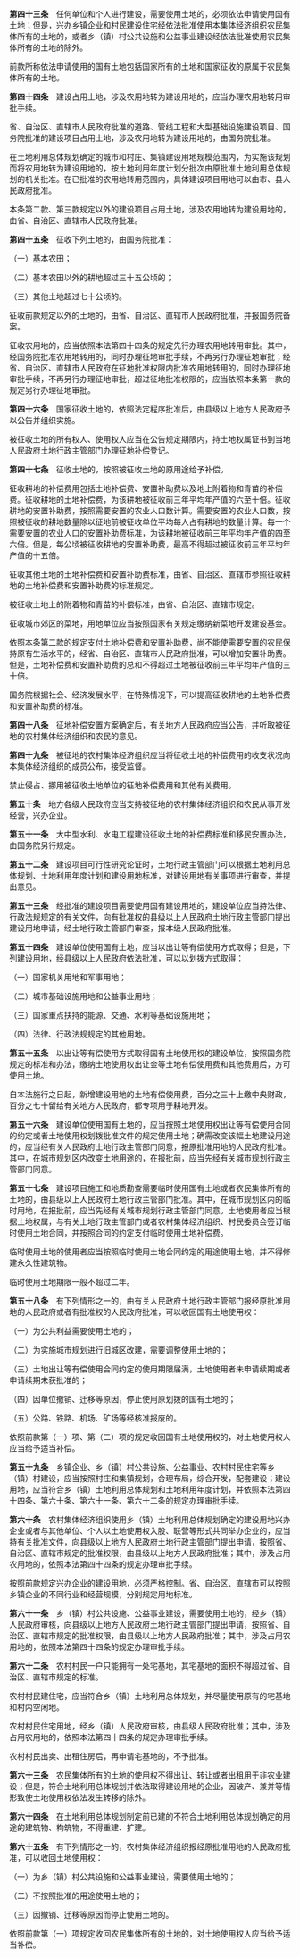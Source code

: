 **第四十三条**　任何单位和个人进行建设，需要使用土地的，必须依法申请使用国有土地；但是，兴办乡镇企业和村民建设住宅经依法批准使用本集体经济组织农民集体所有的土地的，或者乡（镇）村公共设施和公益事业建设经依法批准使用农民集体所有的土地的除外。

前款所称依法申请使用的国有土地包括国家所有的土地和国家征收的原属于农民集体所有的土地。

**第四十四条**　建设占用土地，涉及农用地转为建设用地的，应当办理农用地转用审批手续。

省、自治区、直辖市人民政府批准的道路、管线工程和大型基础设施建设项目、国务院批准的建设项目占用土地，涉及农用地转为建设用地的，由国务院批准。

在土地利用总体规划确定的城市和村庄、集镇建设用地规模范围内，为实施该规划而将农用地转为建设用地的，按土地利用年度计划分批次由原批准土地利用总体规划的机关批准。在已批准的农用地转用范围内，具体建设项目用地可以由市、县人民政府批准。

本条第二款、第三款规定以外的建设项目占用土地，涉及农用地转为建设用地的，由省、自治区、直辖市人民政府批准。

**第四十五条**　征收下列土地的，由国务院批准：

（一）基本农田；

（二）基本农田以外的耕地超过三十五公顷的；

（三）其他土地超过七十公顷的。

征收前款规定以外的土地的，由省、自治区、直辖市人民政府批准，并报国务院备案。

征收农用地的，应当依照本法第四十四条的规定先行办理农用地转用审批。其中，经国务院批准农用地转用的，同时办理征地审批手续，不再另行办理征地审批；经省、自治区、直辖市人民政府在征地批准权限内批准农用地转用的，同时办理征地审批手续，不再另行办理征地审批，超过征地批准权限的，应当依照本条第一款的规定另行办理征地审批。

**第四十六条**　国家征收土地的，依照法定程序批准后，由县级以上地方人民政府予以公告并组织实施。

被征收土地的所有权人、使用权人应当在公告规定期限内，持土地权属证书到当地人民政府土地行政主管部门办理征地补偿登记。

**第四十七条**　征收土地的，按照被征收土地的原用途给予补偿。

征收耕地的补偿费用包括土地补偿费、安置补助费以及地上附着物和青苗的补偿费。征收耕地的土地补偿费，为该耕地被征收前三年平均年产值的六至十倍。征收耕地的安置补助费，按照需要安置的农业人口数计算。需要安置的农业人口数，按照被征收的耕地数量除以征地前被征收单位平均每人占有耕地的数量计算。每一个需要安置的农业人口的安置补助费标准，为该耕地被征收前三年平均年产值的四至六倍。但是，每公顷被征收耕地的安置补助费，最高不得超过被征收前三年平均年产值的十五倍。

征收其他土地的土地补偿费和安置补助费标准，由省、自治区、直辖市参照征收耕地的土地补偿费和安置补助费的标准规定。

被征收土地上的附着物和青苗的补偿标准，由省、自治区、直辖市规定。

征收城市郊区的菜地，用地单位应当按照国家有关规定缴纳新菜地开发建设基金。

依照本条第二款的规定支付土地补偿费和安置补助费，尚不能使需要安置的农民保持原有生活水平的，经省、自治区、直辖市人民政府批准，可以增加安置补助费。但是，土地补偿费和安置补助费的总和不得超过土地被征收前三年平均年产值的三十倍。

国务院根据社会、经济发展水平，在特殊情况下，可以提高征收耕地的土地补偿费和安置补助费的标准。

**第四十八条**　征地补偿安置方案确定后，有关地方人民政府应当公告，并听取被征地的农村集体经济组织和农民的意见。

**第四十九条**　被征地的农村集体经济组织应当将征收土地的补偿费用的收支状况向本集体经济组织的成员公布，接受监督。

禁止侵占、挪用被征收土地单位的征地补偿费用和其他有关费用。

**第五十条**　地方各级人民政府应当支持被征地的农村集体经济组织和农民从事开发经营，兴办企业。

**第五十一条**　大中型水利、水电工程建设征收土地的补偿费标准和移民安置办法，由国务院另行规定。

**第五十二条**　建设项目可行性研究论证时，土地行政主管部门可以根据土地利用总体规划、土地利用年度计划和建设用地标准，对建设用地有关事项进行审查，并提出意见。

**第五十三条**　经批准的建设项目需要使用国有建设用地的，建设单位应当持法律、行政法规规定的有关文件，向有批准权的县级以上人民政府土地行政主管部门提出建设用地申请，经土地行政主管部门审查，报本级人民政府批准。

**第五十四条**　建设单位使用国有土地，应当以出让等有偿使用方式取得；但是，下列建设用地，经县级以上人民政府依法批准，可以以划拨方式取得：

（一）国家机关用地和军事用地；

（二）城市基础设施用地和公益事业用地；

（三）国家重点扶持的能源、交通、水利等基础设施用地；

（四）法律、行政法规规定的其他用地。

**第五十五条**　以出让等有偿使用方式取得国有土地使用权的建设单位，按照国务院规定的标准和办法，缴纳土地使用权出让金等土地有偿使用费和其他费用后，方可使用土地。

自本法施行之日起，新增建设用地的土地有偿使用费，百分之三十上缴中央财政，百分之七十留给有关地方人民政府，都专项用于耕地开发。

**第五十六条**　建设单位使用国有土地的，应当按照土地使用权出让等有偿使用合同的约定或者土地使用权划拨批准文件的规定使用土地；确需改变该幅土地建设用途的，应当经有关人民政府土地行政主管部门同意，报原批准用地的人民政府批准。其中，在城市规划区内改变土地用途的，在报批前，应当先经有关城市规划行政主管部门同意。

**第五十七条**　建设项目施工和地质勘查需要临时使用国有土地或者农民集体所有的土地的，由县级以上人民政府土地行政主管部门批准。其中，在城市规划区内的临时用地，在报批前，应当先经有关城市规划行政主管部门同意。土地使用者应当根据土地权属，与有关土地行政主管部门或者农村集体经济组织、村民委员会签订临时使用土地合同，并按照合同的约定支付临时使用土地补偿费。

临时使用土地的使用者应当按照临时使用土地合同约定的用途使用土地，并不得修建永久性建筑物。

临时使用土地期限一般不超过二年。

**第五十八条**　有下列情形之一的，由有关人民政府土地行政主管部门报经原批准用地的人民政府或者有批准权的人民政府批准，可以收回国有土地使用权：

（一）为公共利益需要使用土地的；

（二）为实施城市规划进行旧城区改建，需要调整使用土地的；

（三）土地出让等有偿使用合同约定的使用期限届满，土地使用者未申请续期或者申请续期未获批准的；

（四）因单位撤销、迁移等原因，停止使用原划拨的国有土地的；

（五）公路、铁路、机场、矿场等经核准报废的。

依照前款第（一）项、第（二）项的规定收回国有土地使用权的，对土地使用权人应当给予适当补偿。

**第五十九条**　乡镇企业、乡（镇）村公共设施、公益事业、农村村民住宅等乡（镇）村建设，应当按照村庄和集镇规划，合理布局，综合开发，配套建设；建设用地，应当符合乡（镇）土地利用总体规划和土地利用年度计划，并依照本法第四十四条、第六十条、第六十一条、第六十二条的规定办理审批手续。

**第六十条**　农村集体经济组织使用乡（镇）土地利用总体规划确定的建设用地兴办企业或者与其他单位、个人以土地使用权入股、联营等形式共同举办企业的，应当持有关批准文件，向县级以上地方人民政府土地行政主管部门提出申请，按照省、自治区、直辖市规定的批准权限，由县级以上地方人民政府批准；其中，涉及占用农用地的，依照本法第四十四条的规定办理审批手续。

按照前款规定兴办企业的建设用地，必须严格控制。省、自治区、直辖市可以按照乡镇企业的不同行业和经营规模，分别规定用地标准。

**第六十一条**　乡（镇）村公共设施、公益事业建设，需要使用土地的，经乡（镇）人民政府审核，向县级以上地方人民政府土地行政主管部门提出申请，按照省、自治区、直辖市规定的批准权限，由县级以上地方人民政府批准；其中，涉及占用农用地的，依照本法第四十四条的规定办理审批手续。

**第六十二条**　农村村民一户只能拥有一处宅基地，其宅基地的面积不得超过省、自治区、直辖市规定的标准。

农村村民建住宅，应当符合乡（镇）土地利用总体规划，并尽量使用原有的宅基地和村内空闲地。

农村村民住宅用地，经乡（镇）人民政府审核，由县级人民政府批准；其中，涉及占用农用地的，依照本法第四十四条的规定办理审批手续。

农村村民出卖、出租住房后，再申请宅基地的，不予批准。

**第六十三条**　农民集体所有的土地的使用权不得出让、转让或者出租用于非农业建设；但是，符合土地利用总体规划并依法取得建设用地的企业，因破产、兼并等情形致使土地使用权依法发生转移的除外。

**第六十四条**　在土地利用总体规划制定前已建的不符合土地利用总体规划确定的用途的建筑物、构筑物，不得重建、扩建。

**第六十五条**　有下列情形之一的，农村集体经济组织报经原批准用地的人民政府批准，可以收回土地使用权：

（一）为乡（镇）村公共设施和公益事业建设，需要使用土地的；

（二）不按照批准的用途使用土地的；

（三）因撤销、迁移等原因而停止使用土地的。

依照前款第（一）项规定收回农民集体所有的土地的，对土地使用权人应当给予适当补偿。

